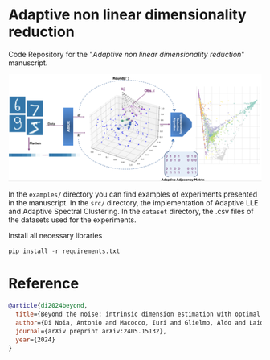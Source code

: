 # Adaptive non linear dimensionality reduction

Code Repository for the "*Adaptive non linear dimensionality reduction*" manuscript. 

<img src="https://github.com/Fede-stack/Adaptive-non-linear-dimensionality-reduction/blob/main/images/LLE_star.png" alt="" width="900">


In the `examples/` directory you can find examples of experiments presented in the manuscript.
In the `src/` directory, the implementation of Adaptive LLE and Adaptive Spectral Clustering.
In the `dataset` directory, the .csv files of the datasets used for the experiments.

Install all necessary libraries

```python 
pip install -r requirements.txt
```

# Reference 

```bibtex
@article{di2024beyond,
  title={Beyond the noise: intrinsic dimension estimation with optimal neighbourhood identification},
  author={Di Noia, Antonio and Macocco, Iuri and Glielmo, Aldo and Laio, Alessandro and Mira, Antonietta},
  journal={arXiv preprint arXiv:2405.15132},
  year={2024}
}
```
